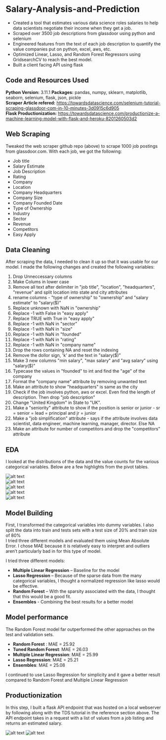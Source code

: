 # Salary-Analysis-and-Prediction

* Created a tool that estimates various data science roles salaries to help data scientists negotiate their income when they get a job.
* Scraped over 3500 job descriptions from glassdoor using python and selenium
* Engineered features from the text of each job description to quantify the value companies put on python, excel, aws, etc. 
* Optimized Linear, Lasso, and Random Forest Regressors using GridsearchCV to reach the best model. 
* Built a client facing API using flask 

## Code and Resources Used 
**Python Version:** 3.11.1
**Packages:** pandas, numpy, sklearn, matplotlib, seaborn, selenium, flask, json, pickle  
**Scraper Article refered:** https://towardsdatascience.com/selenium-tutorial-scraping-glassdoor-com-in-10-minutes-3d0915c6d905  
**Flask Productionization:** https://towardsdatascience.com/productionize-a-machine-learning-model-with-flask-and-heroku-8201260503d2

## Web Scraping
Tweaked the web scraper github repo (above) to scrape 1000 job postings from glassdoor.com. With each job, we got the following:
*	Job title
*	Salary Estimate
*	Job Description
*	Rating
*	Company 
*	Location
*	Company Headquarters 
*	Company Size
*	Company Founded Date
*	Type of Ownership 
*	Industry
*	Sector
*	Revenue
*	Competitors 
*	Easy Apply

## Data Cleaning
After scraping the data, I needed to clean it up so that it was usable for our model. I made the following changes and created the following variables:

1) Drop Unneccessary columns
2) Make Colums in lower case
3) Remove all text after delimiter in "job title", "location", "headquarters", "revenue" and split location into state and city attributes
4) rename columns - "type of ownership" to "ownership" and "salary estimate" to "salary($)"
5) Replace unknown with NaN in "ownership"
6) Replace -1 with False in "easy apply"
7) Replace TRUE with True in "easy apply"
8) Replace -1 with NaN in "sector"
9) Replace -1 with NaN in "size"
10) Replace -1 with NaN in "founded"
11) Replace -1 with NaN in "rating"
12) Replace -1 with NaN in "company name"
13) Drop the rows containing NA and reset the indexing
14) Remove the dollor sign, 'k' and the text in "salary($)"
15) Make 3 new columns "min salary", "max salary" and "avg salary" using "salary($)"
16) Typecase the values in "founded" to int and find the "age" of the company
17) Format the "company name" attribute by removing unwanted text
18) Make an attribute to show "headquarters" is same as the city
19) Check if the job involves python, aws or excel. Even find the length of description. Then drop "job description"
20) Change "United Kingdom" in State to "UK".
21) Make a "seniority" attribute to show if the position is senior or junior - sr = senior = lead = principal and jr = junior
22) Make a "job simplification" attribute - says if the attribute involves data scientist, data engineer, machine learning, manager, director. Else NA
23) Make an attribute for number of competitors and drop the "competitors" attribute

## EDA
I looked at the distributions of the data and the value counts for the various categorical variables. Below are a few highlights from the pivot tables. 

![alt text](https://github.com/raghavan93513/Salary-Analysis-and-Prediction/blob/main/Screenshots/bar.jpg)   
![alt text](https://github.com/raghavan93513/Salary-Analysis-and-Prediction/blob/main/Screenshots/heatmap.jpg)   
![alt text](https://github.com/raghavan93513/Salary-Analysis-and-Prediction/blob/main/Screenshots/hist%20of%20avg%20sal.jpg)   
![alt text](https://github.com/raghavan93513/Salary-Analysis-and-Prediction/blob/main/Screenshots/pivot.jpg)   
![alt text](https://github.com/raghavan93513/Salary-Analysis-and-Prediction/blob/main/Screenshots/wordcloud.jpg)   

## Model Building 

First, I transformed the categorical variables into dummy variables. I also split the data into train and tests sets with a test size of 20% and train size of 80%   
I tried three different models and evaluated them using Mean Absolute Error. I chose MAE because it is relatively easy to interpret and outliers aren’t particularly bad in for this type of model.   

I tried three different models:
*	**Multiple Linear Regression** – Baseline for the model
*	**Lasso Regression** – Because of the sparse data from the many categorical variables, I thought a normalized regression like lasso would be effective.
*	**Random Forest** – With the sparsity associated with the data, I thought that this would be a good fit. 
*	**Ensembles** - Combining the best results for a better model

## Model performance
The Random Forest model far outperformed the other approaches on the test and validation sets. 
*	**Random Forest** : MAE = 25.92
*	**Tuned Random Forest**: MAE = 26.03
*	**Multiple Linear Regression**: MAE = 25.99
*	**Lasso Regression**: MAE = 25.21
*	**Ensembles**: MAE = 25.08

I continued to use Lasso Regression for simplicity and it gave a better result compared to Random Forest and Multiple Linear Regression

## Productionization 
In this step, I built a flask API endpoint that was hosted on a local webserver by following along with the TDS tutorial in the reference section above. The API endpoint takes in a request with a list of values from a job listing and returns an estimated salary.

![alt text](https://github.com/raghavan93513/Salary-Analysis-and-Prediction/blob/main/Screenshots/wsgi.jpg)
![alt text](https://github.com/raghavan93513/Salary-Analysis-and-Prediction/blob/main/Screenshots/Salary%20Prediction.jpg)
